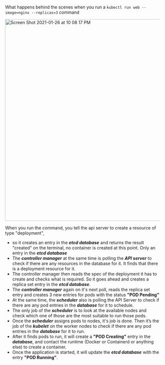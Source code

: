 What happens behind the scenes when you run a ```kubectl run web --image=nginx --replicas=3```  command

<img width="657" alt="Screen Shot 2021-01-26 at 10 08 17 PM" src="https://user-images.githubusercontent.com/5303780/105941514-2ec95380-6023-11eb-835b-b4cd95fab0a8.png">


When you run the command, you tell the api server to create a resource of type "deployment", 
- so it creates an entry in the **_etcd database_** and returns the result "created" on the terminal, no container is created at this point. Only an entry in the **_etcd database_**
- The **_controller manager_** at the same time is polling the **_API server_**  to check if there are any resources in the database for it. It finds that there is a deployment resource for it.
- The controller manager then reads the spec of the deployment it has to create and checks what is required. So it goes ahead and creates a replica set entry in the **_etcd database_**.
- The **_controller manager_** again on it's next poll, reads the replica set entry and creates 3 new entries for pods with the status **"POD Pending"**
- At the same time, the **_scheduler_** also is polling the API Server to check if there are any pod entries in the **_database_** for it to schedule.
- The only job of the **_scheduler_** is to look at the available nodes and check which one of those are the most suitable to run those pods.
- Once the **_scheduler_** assigns pods to nodes, it's job is done. Then it’s the job of the **_kubelet_** on the worker nodes to check if there are any pod entries in the **_database_** for it to run.
- After it finds pods to run, it will create a **"POD Creating"** entry in the **_database_**, and contact the runtime (Docker or Containerd or anything else) to create a container.
- Once the application is started, it will update the **_etcd database_** with the entry **"POD Running"**.

